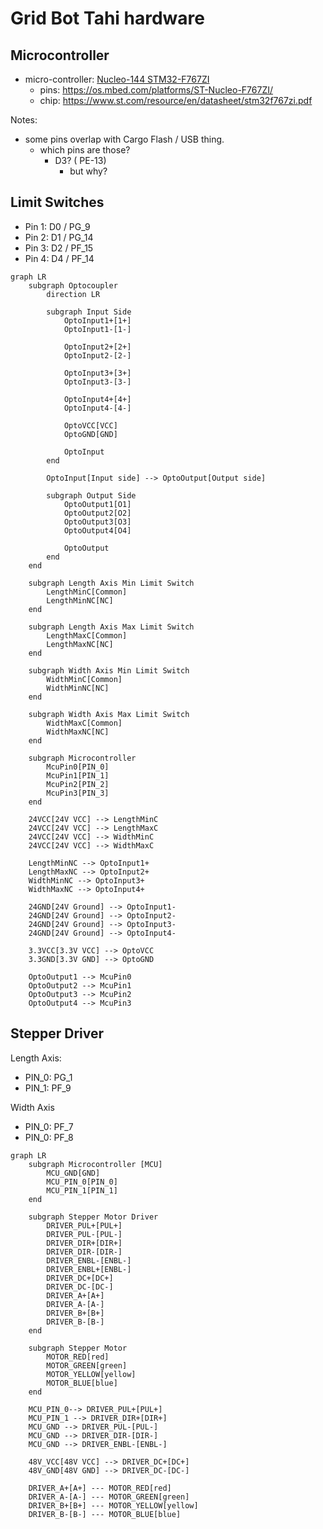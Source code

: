 # Grid Bot Tahi hardware

## Microcontroller

- micro-controller: [Nucleo-144 STM32-F767ZI](https://nz.element14.com/stmicroelectronics/nucleo-f767zi/dev-board-nucleo-32-mcu/dp/2546569)
  - pins: https://os.mbed.com/platforms/ST-Nucleo-F767ZI/
  - chip: https://www.st.com/resource/en/datasheet/stm32f767zi.pdf

Notes:

- some pins overlap with Cargo Flash / USB thing.
  - which pins are those?
    - D3? ( PE-13)
      - but why?

## Limit Switches

- Pin 1: D0 / PG_9
- Pin 2: D1 / PG_14
- Pin 3: D2 / PF_15
- Pin 4: D4 / PF_14

```
graph LR
    subgraph Optocoupler
        direction LR

        subgraph Input Side
            OptoInput1+[1+]
            OptoInput1-[1-]

            OptoInput2+[2+]
            OptoInput2-[2-]

            OptoInput3+[3+]
            OptoInput3-[3-]

            OptoInput4+[4+]
            OptoInput4-[4-]

            OptoVCC[VCC]
            OptoGND[GND]

            OptoInput
        end

        OptoInput[Input side] --> OptoOutput[Output side]

        subgraph Output Side
            OptoOutput1[O1]
            OptoOutput2[O2]
            OptoOutput3[O3]
            OptoOutput4[O4]

            OptoOutput
        end
    end

    subgraph Length Axis Min Limit Switch
        LengthMinC[Common]
        LengthMinNC[NC]
    end

    subgraph Length Axis Max Limit Switch
        LengthMaxC[Common]
        LengthMaxNC[NC]
    end

    subgraph Width Axis Min Limit Switch
        WidthMinC[Common]
        WidthMinNC[NC]
    end

    subgraph Width Axis Max Limit Switch
        WidthMaxC[Common]
        WidthMaxNC[NC]
    end

    subgraph Microcontroller
        McuPin0[PIN_0]
        McuPin1[PIN_1]
        McuPin2[PIN_2]
        McuPin3[PIN_3]
    end
     
    24VCC[24V VCC] --> LengthMinC
    24VCC[24V VCC] --> LengthMaxC
    24VCC[24V VCC] --> WidthMinC
    24VCC[24V VCC] --> WidthMaxC

    LengthMinNC --> OptoInput1+
    LengthMaxNC --> OptoInput2+
    WidthMinNC --> OptoInput3+
    WidthMaxNC --> OptoInput4+

    24GND[24V Ground] --> OptoInput1-
    24GND[24V Ground] --> OptoInput2-
    24GND[24V Ground] --> OptoInput3-
    24GND[24V Ground] --> OptoInput4-

    3.3VCC[3.3V VCC] --> OptoVCC
    3.3GND[3.3V GND] --> OptoGND

    OptoOutput1 --> McuPin0
    OptoOutput2 --> McuPin1
    OptoOutput3 --> McuPin2
    OptoOutput4 --> McuPin3
```

## Stepper Driver

Length Axis:

- PIN_0: PG_1
- PIN_1: PF_9

Width Axis

- PIN_0: PF_7
- PIN_0: PF_8

```
graph LR
    subgraph Microcontroller [MCU]
        MCU_GND[GND]
        MCU_PIN_0[PIN_0]
        MCU_PIN_1[PIN_1]
    end

    subgraph Stepper Motor Driver
        DRIVER_PUL+[PUL+]
        DRIVER_PUL-[PUL-]
        DRIVER_DIR+[DIR+]
        DRIVER_DIR-[DIR-]
        DRIVER_ENBL-[ENBL-]
        DRIVER_ENBL+[ENBL-]
        DRIVER_DC+[DC+]
        DRIVER_DC-[DC-]
        DRIVER_A+[A+]
        DRIVER_A-[A-]
        DRIVER_B+[B+]
        DRIVER_B-[B-]
    end

    subgraph Stepper Motor
        MOTOR_RED[red]
        MOTOR_GREEN[green]
        MOTOR_YELLOW[yellow]
        MOTOR_BLUE[blue]
    end

    MCU_PIN_0--> DRIVER_PUL+[PUL+]
    MCU_PIN_1 --> DRIVER_DIR+[DIR+]
    MCU_GND --> DRIVER_PUL-[PUL-]
    MCU_GND --> DRIVER_DIR-[DIR-]
    MCU_GND --> DRIVER_ENBL-[ENBL-]

    48V_VCC[48V VCC] --> DRIVER_DC+[DC+]
    48V_GND[48V GND] --> DRIVER_DC-[DC-]

    DRIVER_A+[A+] --- MOTOR_RED[red]
    DRIVER_A-[A-] --- MOTOR_GREEN[green]
    DRIVER_B+[B+] --- MOTOR_YELLOW[yellow]
    DRIVER_B-[B-] --- MOTOR_BLUE[blue]
```
